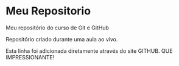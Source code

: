 # Meu Repositorio
 Meu repositório do curso de Git e GitHub

 Repositório criado durante uma aula ao vivo.
 
 Esta linha foi adicionada diretamente através do site GITHUB. QUE IMPRESSIONANTE!
